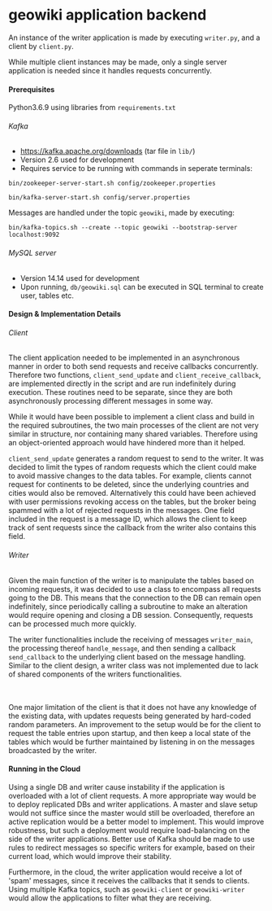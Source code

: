 # geowiki application backend

An instance of the writer application is made by executing ```writer.py```, and a client by ```client.py```. 

While multiple client instances may be made, only a single server application is needed since it handles requests concurrently.

#### Prerequisites

Python3.6.9 using libraries from ```requirements.txt```

###### Kafka 
* https://kafka.apache.org/downloads (tar file in ```lib/```)
* Version 2.6 used for development
* Requires service to be running with commands in seperate terminals: 

```
bin/zookeeper-server-start.sh config/zookeeper.properties

bin/kafka-server-start.sh config/server.properties
```

Messages are handled under the topic ```geowiki```, made by executing:
```
bin/kafka-topics.sh --create --topic geowiki --bootstrap-server localhost:9092
```

###### MySQL server 
* Version 14.14 used for development
* Upon running, ```db/geowiki.sql``` can be executed in SQL terminal to create user, tables etc.


#### Design & Implementation Details

###### Client
The client application needed to be implemented in an asynchronous manner in order to both send requests and 
receive callbacks concurrently. Therefore two functions, ```client_send_update``` and ```client_receive_callback```,
are implemented directly in the script and are run indefinitely during execution. These routines need to be separate, since they are both asynchronously processing different messages in some way. 

While it would have been possible to implement a client class and build in the required subroutines, the two main processes of the client are not
very similar in structure, nor containing many shared variables. Therefore using an object-oriented approach would have
hindered more than it helped.

```client_send_update``` generates a random request to send to the writer. It was decided to limit the types of random requests which the
client could make to avoid massive changes to the data tables. For example, clients cannot request for continents to be deleted, since the
underlying countries and cities would also be removed. Alternatively this could have been achieved with user permissions revoking access 
on the tables, but the broker being spammed with a lot of rejected requests in the messages. One field
included in the request is a message ID, which allows the client to keep track of sent requests since the callback
from the writer also contains this field.

###### Writer
Given the main function of the writer is to manipulate the tables based on incoming requests, it was decided to use a class to 
encompass all requests going to the DB. This means that the connection to the DB can remain open indefinitely, since periodically
calling a subroutine to make an alteration would require opening and closing a DB session. Consequently, requests can be processed much more quickly.

The writer functionalities include the receiving of messages ```writer_main```, the processing thereof ```handle_message```, and then sending a callback ```send_callback``` 
to the underlying client based on the message handling.
Similar to the client design, a writer class was not implemented due to lack of shared components of the writers functionalities.

\
\
One major limitation of the client is that it does not have any knowledge of the existing data, with updates requests being generated
by hard-coded random parameters. An improvement to the setup would be for the client to request the table entries upon startup, and
then keep a local state of the tables which would be further maintained by listening in on the messages broadcasted by the writer.


#### Running in the Cloud
Using a single DB and writer cause instability if the application is overloaded with a lot of client requests. A more appropriate way would be to deploy replicated DBs
and writer applications. A master and slave setup would not suffice since the master would still be overloaded, therefore
an active replication would be a better model to implement. This would improve robustness, but such a deployment would require load-balancing on the side of
the writer applications. Better use of Kafka should be made to use rules to redirect messages so specific writers for example, based on their current load,
which would improve their stability.

Furthermore, in the cloud, the writer application would receive a lot of 'spam' messages, since it receives the callbacks that it sends to clients. Using 
multiple Kafka topics, such as ```geowiki-client``` or ```geowiki-writer``` would allow the applications to filter what they are receiving.
